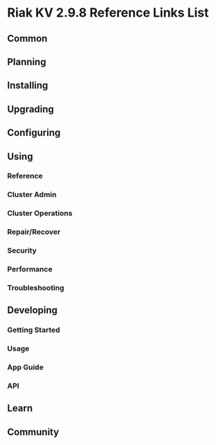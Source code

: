 
# Riak KV 2.9.8 Reference Links List


## Common

[downloads]: {{<baseurl>}}riak/kv/2.9.8/downloads/
[install index]: {{<baseurl>}}riak/kv/2.9.8/setup/installing
[upgrade index]: {{<baseurl>}}riak/kv/2.9.8/upgrading
[plan index]: {{<baseurl>}}riak/kv/2.9.8/planning
[config index]: {{<baseurl>}}riak/kv/2.9.8/using/configuring/
[config reference]: {{<baseurl>}}riak/kv/2.9.8/configuring/reference/
[manage index]: {{<baseurl>}}riak/kv/2.9.8/using/managing
[performance index]: {{<baseurl>}}riak/kv/2.9.8/using/performance
[glossary vnode]: {{<baseurl>}}riak/kv/2.9.8/learn/glossary/#vnode
[contact basho]: https://www.tiot.jp/en/about-us/contact-us/


## Planning

[plan index]: {{<baseurl>}}riak/kv/2.9.8/setup/planning
[plan start]: {{<baseurl>}}riak/kv/2.9.8/setup/planning/start
[plan backend]: {{<baseurl>}}riak/kv/2.9.8/setup/planning/backend
[plan backend bitcask]: {{<baseurl>}}riak/kv/2.9.8/setup/planning/backend/bitcask
[plan backend leveldb]: {{<baseurl>}}riak/kv/2.9.8/setup/planning/backend/leveldb
[plan backend leveled]: {{<baseurl>}}riak/kv/2.9.8/setup/planning/backend/leveled
[plan backend memory]: {{<baseurl>}}riak/kv/2.9.8/setup/planning/backend/memory
[plan backend multi]: {{<baseurl>}}riak/kv/2.9.8/setup/planning/backend/multi
[plan cluster capacity]: {{<baseurl>}}riak/kv/2.9.8/setup/planning/cluster-capacity
[plan bitcask capacity]: {{<baseurl>}}riak/kv/2.9.8/setup/planning/bitcask-capacity-calc
[plan best practices]: {{<baseurl>}}riak/kv/2.9.8/setup/planning/best-practices
[plan future]: {{<baseurl>}}riak/kv/2.9.8/setup/planning/future


## Installing

[install index]: {{<baseurl>}}riak/kv/2.9.8/setup/installing
[install aws]: {{<baseurl>}}riak/kv/2.9.8/setup/installing/amazon-web-services
[install debian & ubuntu]: {{<baseurl>}}riak/kv/2.9.8/setup/installing/debian-ubuntu
[install freebsd]: {{<baseurl>}}riak/kv/2.9.8/setup/installing/freebsd
[install mac osx]: {{<baseurl>}}riak/kv/2.9.8/setup/installing/mac-osx
[install rhel & centos]: {{<baseurl>}}riak/kv/2.9.8/setup/installing/rhel-centos
[install smartos]: {{<baseurl>}}riak/kv/2.9.8/setup/installing/smartos
[install solaris]: {{<baseurl>}}riak/kv/2.9.8/setup/installing/solaris
[install suse]: {{<baseurl>}}riak/kv/2.9.8/setup/installing/suse
[install windows azure]: {{<baseurl>}}riak/kv/2.9.8/setup/installing/windows-azure

[install source index]: {{<baseurl>}}riak/kv/2.9.8/setup/installing/source
[install source erlang]: {{<baseurl>}}riak/kv/2.9.8/setup/installing/source/erlang
[install source jvm]: {{<baseurl>}}riak/kv/2.9.8/setup/installing/source/jvm

[install verify]: {{<baseurl>}}riak/kv/2.9.8/setup/installing/verify


## Upgrading

[upgrade index]: {{<baseurl>}}riak/kv/2.9.8/setup/upgrading
[upgrade checklist]: {{<baseurl>}}riak/kv/2.9.8/setup/upgrading/checklist
[upgrade version]: {{<baseurl>}}riak/kv/2.9.8/setup/upgrading/version
[upgrade cluster]: {{<baseurl>}}riak/kv/2.9.8/setup/upgrading/cluster
[upgrade mdc]: {{<baseurl>}}riak/kv/2.9.8/setup/upgrading/multi-datacenter
[upgrade downgrade]: {{<baseurl>}}riak/kv/2.9.8/setup/downgrade


## Configuring

[config index]: {{<baseurl>}}riak/kv/2.9.8/configuring
[config basic]: {{<baseurl>}}riak/kv/2.9.8/configuring/basic
[config backend]: {{<baseurl>}}riak/kv/2.9.8/configuring/backend
[config manage]: {{<baseurl>}}riak/kv/2.9.8/configuring/managing
[config reference]: {{<baseurl>}}riak/kv/2.9.8/configuring/reference/
[config strong consistency]: {{<baseurl>}}riak/kv/2.9.8/configuring/strong-consistency
[config load balance]: {{<baseurl>}}riak/kv/2.9.8/configuring/load-balancing-proxy
[config mapreduce]: {{<baseurl>}}riak/kv/2.9.8/configuring/mapreduce
[config search]: {{<baseurl>}}riak/kv/2.9.8/configuring/search/

[config v3 mdc]: {{<baseurl>}}riak/kv/2.9.8/configuring/v3-multi-datacenter
[config v3 nat]: {{<baseurl>}}riak/kv/2.9.8/configuring/v3-multi-datacenter/nat
[config v3 quickstart]: {{<baseurl>}}riak/kv/2.9.8/configuring/v3-multi-datacenter/quick-start
[config v3 ssl]: {{<baseurl>}}riak/kv/2.9.8/configuring/v3-multi-datacenter/ssl

[config v2 mdc]: {{<baseurl>}}riak/kv/2.9.8/configuring/v2-multi-datacenter
[config v2 nat]: {{<baseurl>}}riak/kv/2.9.8/configuring/v2-multi-datacenter/nat
[config v2 quickstart]: {{<baseurl>}}riak/kv/2.9.8/configuring/v2-multi-datacenter/quick-start
[config v2 ssl]: {{<baseurl>}}riak/kv/2.9.8/configuring/v2-multi-datacenter/ssl



## Using

[use index]: {{<baseurl>}}riak/kv/2.9.8/using/
[use admin commands]: {{<baseurl>}}riak/kv/2.9.8/using/cluster-admin-commands
[use running cluster]: {{<baseurl>}}riak/kv/2.9.8/using/running-a-cluster

### Reference

[use ref custom code]: {{<baseurl>}}riak/kv/2.9.8/using/reference/custom-code
[use ref handoff]: {{<baseurl>}}riak/kv/2.9.8/using/reference/handoff
[use ref monitoring]: {{<baseurl>}}riak/kv/2.9.8/using/reference/statistics-monitoring
[use ref search]: {{<baseurl>}}riak/kv/2.9.8/using/reference/search
[use ref 2i]: {{<baseurl>}}riak/kv/2.9.8/using/reference/secondary-indexes
[use ref snmp]: {{<baseurl>}}riak/kv/2.9.8/using/reference/snmp
[use ref strong consistency]: {{<baseurl>}}riak/kv/2.9.8/using/reference/strong-consistency
[use ref jmx]: {{<baseurl>}}riak/kv/2.9.8/using/reference/jmx
[use ref obj del]: {{<baseurl>}}riak/kv/2.9.8/using/reference/object-deletion/
[use ref v3 mdc]: {{<baseurl>}}riak/kv/2.9.8/using/reference/v3-multi-datacenter
[use ref v2 mdc]: {{<baseurl>}}riak/kv/2.9.8/using/reference/v2-multi-datacenter

### Cluster Admin

[use admin index]: {{<baseurl>}}riak/kv/2.9.8/using/admin/
[use admin commands]: {{<baseurl>}}riak/kv/2.9.8/using/admin/commands/
[use admin riak cli]: {{<baseurl>}}riak/kv/2.9.8/using/admin/riak-cli/
[use admin riak-admin]: {{<baseurl>}}riak/kv/2.9.8/using/admin/riak-admin/
[use admin riak control]: {{<baseurl>}}riak/kv/2.9.8/using/admin/riak-control/

### Cluster Operations

[cluster ops add remove node]: {{<baseurl>}}riak/kv/2.9.8/using/cluster-operations/adding-removing-nodes
[cluster ops inspect node]: {{<baseurl>}}riak/kv/2.9.8/using/cluster-operations/inspecting-node
[cluster ops change info]: {{<baseurl>}}riak/kv/2.9.8/using/cluster-operations/changing-cluster-info
[cluster ops load balance]: {{<baseurl>}}riak/kv/2.9.8/configuring/load-balancing-proxy
[cluster ops bucket types]: {{<baseurl>}}riak/kv/2.9.8/using/cluster-operations/bucket-types
[cluster ops handoff]: {{<baseurl>}}riak/kv/2.9.8/using/cluster-operations/handoff
[cluster ops log]: {{<baseurl>}}riak/kv/2.9.8/using/cluster-operations/logging
[cluster ops obj del]: {{<baseurl>}}riak/kv/2.9.8/using/reference/object-deletion
[cluster ops backup]: {{<baseurl>}}riak/kv/2.9.8/using/cluster-operations/backing-up
[cluster ops mdc]: {{<baseurl>}}riak/kv/2.9.8/using/cluster-operations/v3-multi-datacenter
[cluster ops strong consistency]: {{<baseurl>}}riak/kv/2.9.8/using/cluster-operations/strong-consistency
[cluster ops 2i]: {{<baseurl>}}riak/kv/2.9.8/using/reference/secondary-indexes
[cluster ops v3 mdc]: {{<baseurl>}}riak/kv/2.9.8/using/cluster-operations/v3-multi-datacenter
[cluster ops v2 mdc]: {{<baseurl>}}riak/kv/2.9.8/using/cluster-operations/v2-multi-datacenter

### Repair/Recover

[repair recover index]: {{<baseurl>}}riak/kv/2.9.8/using/repair-recovery
[repair recover index]: {{<baseurl>}}riak/kv/2.9.8/using/repair-recovery/failure-recovery/

### Security

[security index]: {{<baseurl>}}riak/kv/2.9.8/using/security/
[security basics]: {{<baseurl>}}riak/kv/2.9.8/using/security/basics
[security managing]: {{<baseurl>}}riak/kv/2.9.8/using/security/managing-sources/

### Performance

[perf index]: {{<baseurl>}}riak/kv/2.9.8/using/performance/
[perf benchmark]: {{<baseurl>}}riak/kv/2.9.8/using/performance/benchmarking
[perf open files]: {{<baseurl>}}riak/kv/2.9.8/using/performance/open-files-limit/
[perf erlang]: {{<baseurl>}}riak/kv/2.9.8/using/performance/erlang
[perf aws]: {{<baseurl>}}riak/kv/2.9.8/using/performance/amazon-web-services
[perf latency checklist]: {{<baseurl>}}riak/kv/2.9.8/using/performance/latency-reduction

### Troubleshooting

[troubleshoot http]: {{<baseurl>}}riak/kv/2.9.8/using/troubleshooting/http-204


## Developing

[dev index]: {{<baseurl>}}riak/kv/2.9.8/developing
[dev client libraries]: {{<baseurl>}}riak/kv/2.9.8/developing/client-libraries
[dev data model]: {{<baseurl>}}riak/kv/2.9.8/developing/data-modeling
[dev data types]: {{<baseurl>}}riak/kv/2.9.8/developing/data-types
[dev kv model]: {{<baseurl>}}riak/kv/2.9.8/developing/key-value-modeling

### Getting Started

[getting started]: {{<baseurl>}}riak/kv/2.9.8/developing/getting-started
[getting started java]: {{<baseurl>}}riak/kv/2.9.8/developing/getting-started/java
[getting started ruby]: {{<baseurl>}}riak/kv/2.9.8/developing/getting-started/ruby
[getting started python]: {{<baseurl>}}riak/kv/2.9.8/developing/getting-started/python
[getting started php]: {{<baseurl>}}riak/kv/2.9.8/developing/getting-started/php
[getting started csharp]: {{<baseurl>}}riak/kv/2.9.8/developing/getting-started/csharp
[getting started nodejs]: {{<baseurl>}}riak/kv/2.9.8/developing/getting-started/nodejs
[getting started erlang]: {{<baseurl>}}riak/kv/2.9.8/developing/getting-started/erlang
[getting started golang]: {{<baseurl>}}riak/kv/2.9.8/developing/getting-started/golang

[obj model java]: {{<baseurl>}}riak/kv/2.9.8/developing/getting-started/java/object-modeling
[obj model ruby]: {{<baseurl>}}riak/kv/2.9.8/developing/getting-started/ruby/object-modeling
[obj model python]: {{<baseurl>}}riak/kv/2.9.8/developing/getting-started/python/object-modeling
[obj model csharp]: {{<baseurl>}}riak/kv/2.9.8/developing/getting-started/csharp/object-modeling
[obj model nodejs]: {{<baseurl>}}riak/kv/2.9.8/developing/getting-started/nodejs/object-modeling
[obj model erlang]: {{<baseurl>}}riak/kv/2.9.8/developing/getting-started/erlang/object-modeling
[obj model golang]: {{<baseurl>}}riak/kv/2.9.8/developing/getting-started/golang/object-modeling

### Usage

[usage index]: {{<baseurl>}}riak/kv/2.9.8/developing/usage
[usage bucket types]: {{<baseurl>}}riak/kv/2.9.8/developing/usage/bucket-types
[usage commit hooks]: {{<baseurl>}}riak/kv/2.9.8/developing/usage/commit-hooks
[usage conflict resolution]: {{<baseurl>}}riak/kv/2.9.8/developing/usage/conflict-resolution
[usage content types]: {{<baseurl>}}riak/kv/2.9.8/developing/usage/content-types
[usage create objects]: {{<baseurl>}}riak/kv/2.9.8/developing/usage/creating-objects
[usage custom extractors]: {{<baseurl>}}riak/kv/2.9.8/developing/usage/custom-extractors
[usage delete objects]: {{<baseurl>}}riak/kv/2.9.8/developing/usage/deleting-objects
[usage mapreduce]: {{<baseurl>}}riak/kv/2.9.8/developing/usage/mapreduce
[usage search]: {{<baseurl>}}riak/kv/2.9.8/developing/usage/search
[usage search schema]: {{<baseurl>}}riak/kv/2.9.8/developing/usage/search-schemas
[usage search data types]: {{<baseurl>}}riak/kv/2.9.8/developing/usage/searching-data-types
[usage 2i]: {{<baseurl>}}riak/kv/2.9.8/developing/usage/secondary-indexes
[usage update objects]: {{<baseurl>}}riak/kv/2.9.8/developing/usage/updating-objects

### App Guide

[apps mapreduce]: {{<baseurl>}}riak/kv/2.9.8/developing/app-guide/advanced-mapreduce
[apps replication properties]: {{<baseurl>}}riak/kv/2.9.8/developing/app-guide/replication-properties
[apps strong consistency]: {{<baseurl>}}riak/kv/2.9.8/developing/app-guide/strong-consistency

### API

[dev api backend]: {{<baseurl>}}riak/kv/2.9.8/developing/api/backend
[dev api http]: {{<baseurl>}}riak/kv/2.9.8/developing/api/http
[dev api http status]: {{<baseurl>}}riak/kv/2.9.8/developing/api/http/status
[dev api pbc]: {{<baseurl>}}riak/kv/2.9.8/developing/api/protocol-buffers/


## Learn

[learn new nosql]: {{<baseurl>}}riak/kv/learn/new-to-nosql
[learn use cases]: {{<baseurl>}}riak/kv/learn/use-cases
[learn why riak]: {{<baseurl>}}riak/kv/learn/why-riak-kv

[glossary]: {{<baseurl>}}riak/kv/2.9.8/learn/glossary/
[glossary aae]: {{<baseurl>}}riak/kv/2.9.8/learn/glossary/#active-anti-entropy-aae
[glossary read rep]: {{<baseurl>}}riak/kv/2.9.8/learn/glossary/#read-repair
[glossary vnode]: {{<baseurl>}}riak/kv/2.9.8/learn/glossary/#vnode

[concept aae]: {{<baseurl>}}riak/kv/2.9.8/learn/concepts/active-anti-entropy/
[concept buckets]: {{<baseurl>}}riak/kv/2.9.8/learn/concepts/buckets
[concept cap neg]: {{<baseurl>}}riak/kv/2.9.8/learn/concepts/capability-negotiation
[concept causal context]: {{<baseurl>}}riak/kv/2.9.8/learn/concepts/causal-context
[concept clusters]: {{<baseurl>}}riak/kv/2.9.8/learn/concepts/clusters/
[concept crdts]: {{<baseurl>}}riak/kv/2.9.8/learn/concepts/crdts
[concept eventual consistency]: {{<baseurl>}}riak/kv/2.9.8/learn/concepts/eventual-consistency
[concept keys objects]: {{<baseurl>}}riak/kv/2.9.8/learn/concepts/keys-and-objects
[concept replication]: {{<baseurl>}}riak/kv/2.9.8/learn/concepts/replication
[concept strong consistency]: {{<baseurl>}}riak/kv/2.9.8/using/reference/strong-consistency
[concept vnodes]: {{<baseurl>}}riak/kv/2.9.8/learn/concepts/vnodes



## Community

[community]: {{<baseurl>}}community
[community projects]: {{<baseurl>}}community/projects
[reporting bugs]: {{<baseurl>}}community/reporting-bugs
[taishi]: {{<baseurl>}}community/taishi





